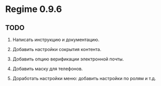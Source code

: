 # Regime 0.9.6

## TODO

1. Написать инструкцию и документацию.

2. Добавить настройки сокрытия контента.

3. Добавить опцию верификации электронной почты.

4. Добавить маску для телефонов.

999. Доработать настройки меню: добавить настройки по ролям и т.д.

